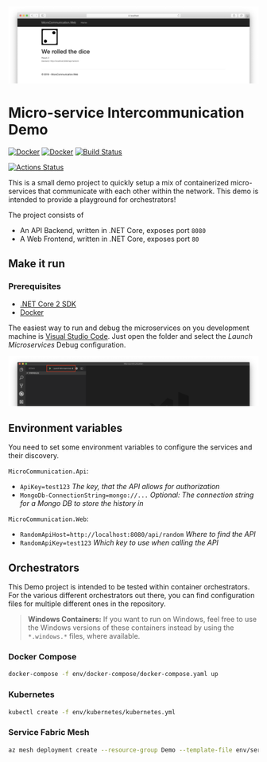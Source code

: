 ![Screenshot of the Web Frontend](assets/Screenshot.png)

# Micro-service Intercommunication Demo

[![Docker](https://img.shields.io/badge/Docker%20Hub-microcommunication--api-blue.svg?logo=docker)](https://hub.docker.com/r/robinmanuelthiel/microcommunication-api/) [![Docker](https://img.shields.io/badge/Docker%20Hub-microcommunication--web-blue.svg?logo=docker)](https://hub.docker.com/r/robinmanuelthiel/microcommunication-web/)
[![Build Status](https://dev.azure.com/robinmanuelthiel/Microcommunication/_apis/build/status/Build%20and%20push?branchName=master)](https://dev.azure.com/robinmanuelthiel/Microcommunication/_build/latest?definitionId=9&branchName=master)

[![Actions Status](https://github.com/robinmanuelthiel/microcommunication/workflows/{workflow_name}/badge.svg)](https://github.com/robinmanuelthiel/microcommunication/actions)


This is a small demo project to quickly setup a mix of containerized micro-services that communicate with each other within the network. This demo is intended to provide a playground for orchestrators!

The project consists of

- An API Backend, written in .NET Core, exposes port `8080`
- A Web Frontend, written in .NET Core, exposes port `80`

## Make it run

### Prerequisites

- [.NET Core 2 SDK](https://dotnet.microsoft.com/download)
- [Docker](https://www.docker.com/products/docker-desktop)

The easiest way to run and debug the microservices on you development machine is [Visual Studio Code](https://code.visualstudio.com/). Just open the folder and select the _Launch Microservices_ Debug configuration.

![Screenshot of Visual Studio Code](assets/LaunchInVsCode.png)

## Environment variables

You need to set some environment variables to configure the services and their discovery.

`MicroCommunication.Api`:

- `ApiKey=test123` *The key, that the API allows for authorization*
- `MongoDb-ConnectionString=mongo://...` *Optional: The connection string for a Mongo DB to store the history in*

`MicroCommunication.Web`:

- `RandomApiHost=http://localhost:8080/api/random` *Where to find the API*
- `RandomApiKey=test123` *Which key to use when calling the API*

## Orchestrators

This Demo project is intended to be tested within container orchestrators. For the various different orchestrators out there, you can find configuration files for multiple different ones in the repository.

> **Windows Containers:** If you want to run on Windows, feel free to use the Windows versions of these containers instead by using the `*.windows.*` files, where available.

### Docker Compose

```bash
docker-compose -f env/docker-compose/docker-compose.yaml up
```

### Kubernetes

```bash
kubectl create -f env/kubernetes/kubernetes.yml
```

### Service Fabric Mesh

```bash
az mesh deployment create --resource-group Demo --template-file env/servicefabric-mesh/servicefabric-mesh.json
```
